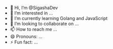 - 👋 Hi, I’m @SigashaDev
- 👀 I’m interested in ...
- 🌱 I’m currently learning Golang and JavaScript
- 💞️ I’m looking to collaborate on ...
- 📫 How to reach me ...
- 😄 Pronouns: ...
- ⚡ Fun fact: ...

<!---
SigashaDev/SigashaDev is a ✨ special ✨ repository because its `README.md` (this file) appears on your GitHub profile.
You can click the Preview link to take a look at your changes.
--->
